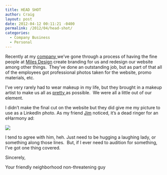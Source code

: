 ```yaml
---
title: HEAD SHOT
author: Craig
layout: post
date: 2012-04-12 00:11:21 -0400
permalink: /2012/04/head-shot/
categories:
  - Company Business
  - Personal
---
```

Recently at my [company ][1]we’ve gone through a process of having the fine people at [Miles Design][2] create branding for us and redesign our website among other things.  They’ve done an outstanding job, but as part of that all of the employees got professional photos taken for the website, promo materials, etc.

 [1]: http://smarterremarketer.com
 [2]: http://www.milesdesign.com/

I’ve very rarely had to wear makeup in my life, but they brought in a makeup artist to make us all as [pretty ][3]as possible.  We were all a little out of our element.

 [3]: http://www.youtube.com/watch?v=G8EcBQzkPrs

I didn’t make the final cut on the website but they did give me my picture to use as a LinkedIn photo. As my friend [Jim][4] noticed, it’s a dead ringer for an eHarmony ad:

 [4]: https://twitter.com/#!/jim_brown

![][6]

I tend to agree with him, heh. Just need to be hugging a laughing lady, or something along those lines.  But, if I ever need to audition for something, I’ve got one thing covered.

 [6]: /images/smarter-headshot.jpg

Sincerely,

Your friendly neighborhood non-threatening guy
